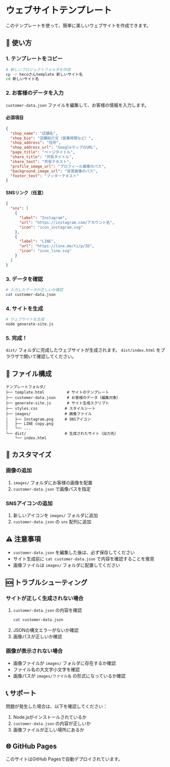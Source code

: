 # ウェブサイトテンプレート

このテンプレートを使って、簡単に美しいウェブサイトを作成できます。

## 🚀 使い方

### 1. テンプレートをコピー
```bash
# 新しいプロジェクトフォルダを作成
cp -r hecoさんtemplate 新しいサイト名
cd 新しいサイト名
```

### 2. お客様のデータを入力
`customer-data.json` ファイルを編集して、お客様の情報を入力します。

#### 必須項目
```json
{
  "shop_name": "店舗名",
  "shop_bio": "店舗紹介文（営業時間など）",
  "shop_address": "住所",
  "shop_address_url": "GoogleマップのURL",
  "page_title": "ページタイトル",
  "share_title": "共有タイトル",
  "share_text": "共有テキスト",
  "profile_image_url": "プロフィール画像のパス",
  "background_image_url": "背景画像のパス",
  "footer_text": "フッターテキスト"
}
```

#### SNSリンク（任意）
```json
{
  "sns": [
    {
      "label": "Instagram",
      "url": "https://instagram.com/アカウント名",
      "icon": "icon_instagram.svg"
    },
    {
      "label": "LINE",
      "url": "https://line.me/ti/p/ID",
      "icon": "icon_line.svg"
    }
  ]
}
```

### 3. データを確認
```bash
# 入力したデータが正しいか確認
cat customer-data.json
```

### 4. サイトを生成
```bash
# ウェブサイトを生成
node generate-site.js
```

### 5. 完成！
`dist/` フォルダに完成したウェブサイトが生成されます。
`dist/index.html` をブラウザで開いて確認してください。

## 📁 ファイル構成

```
テンプレートフォルダ/
├── template.html          # サイトのテンプレート
├── customer-data.json     # お客様のデータ（編集対象）
├── generate-site.js       # サイト生成スクリプト
├── styles.css            # スタイルシート
├── images/               # 画像ファイル
│   ├── Instagram.png     # SNSアイコン
│   ├── LINE copy.png
│   └── ...
└── dist/                 # 生成されたサイト（出力先）
    └── index.html
```

## 🎨 カスタマイズ

### 画像の追加
1. `images/` フォルダにお客様の画像を配置
2. `customer-data.json` で画像パスを指定

### SNSアイコンの追加
1. 新しいアイコンを `images/` フォルダに追加
2. `customer-data.json` の `sns` 配列に追加

## ⚠️ 注意事項

- `customer-data.json` を編集した後は、必ず保存してください
- サイト生成前に `cat customer-data.json` で内容を確認することを推奨
- 画像ファイルは `images/` フォルダに配置してください

## 🆘 トラブルシューティング

### サイトが正しく生成されない場合
1. `customer-data.json` の内容を確認
   ```bash
   cat customer-data.json
   ```
2. JSONの構文エラーがないか確認
3. 画像パスが正しいか確認

### 画像が表示されない場合
- 画像ファイルが `images/` フォルダに存在するか確認
- ファイル名の大文字小文字を確認
- 画像パスが `images/ファイル名` の形式になっているか確認

## 📞 サポート

問題が発生した場合は、以下を確認してください：
1. Node.jsがインストールされているか
2. `customer-data.json` の内容が正しいか
3. 画像ファイルが正しい場所にあるか

## 🌐 GitHub Pages

このサイトはGitHub Pagesで自動デプロイされています。